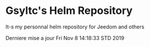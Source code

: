 # Gsyltc's Helm Repository

It-s my personnal helm repository for Jeedom and others

Derniere mise a jour Fri Nov  8 14:18:33 STD 2019
